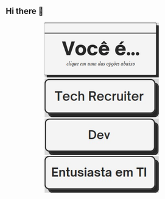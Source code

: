 ## Hi there 👋

<!--
**Olivvvrr/Olivvvrr** is a ✨ _special_ ✨ repository because its `README.md` (this file) appears on your GitHub profile.

Here are some ideas to get you started:

- 🔭 I’m currently working on ...
- 🌱 I’m currently learning ...
- 👯 I’m looking to collaborate on ...
- 🤔 I’m looking for help with ...
- 💬 Ask me about ...
- 📫 How to reach me: ...
- 😄 Pronouns: ...
- ⚡ Fun fact: ...
-->

<div align="center">
  <img src="https://github.com/Olivvvrr/Olivvvrr/blob/main/main-question.png?raw=true" alt="Você é..." width="300px">
  <br>
  <img src="https://github.com/Olivvvrr/Olivvvrr/blob/main/main-tech-recruiter.jpg?raw=true" alt="Tech Recruiter" width="300px">
  <br>
  <img src="https://github.com/Olivvvrr/Olivvvrr/blob/main/main-dev.jpg?raw=true" alt="Dev" width="300px">
  <br>
  <img src="https://github.com/Olivvvrr/Olivvvrr/blob/main/main-IT-enthusiast.jpg?raw=true" alt="Entusiasta em TI" width="300px">
</div>
